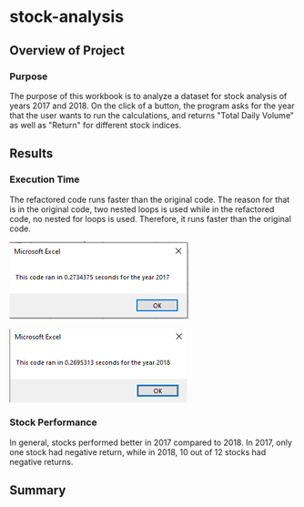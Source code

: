 # stock-analysis

## Overview of Project

### Purpose
The purpose of this workbook is to analyze a dataset for stock analysis of years 2017 and 2018. On the click of a button, the program asks for the year that the user wants to run the calculations, and returns "Total Daily Volume" as well as "Return" for different stock indices. 
## Results
### Execution Time
The refactored code runs faster than the original code. The reason for that is in the original code, two nested loops is used while in the refactored code, no nested for loops is used. Therefore, it runs faster than the original code. 

![Plot1](https://github.com/amirimah/stock-analysis/blob/main/VBA_Challenge_2017.png?raw=true)

![Plot2](https://github.com/amirimah/stock-analysis/blob/main/VBA_Challenge_2018.png?raw=true)

### Stock Performance
In general, stocks performed better in 2017 compared to 2018. In 2017, only one stock had negative return, while in 2018, 10 out of 12 stocks had negative returns. 
## Summary

